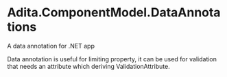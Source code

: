 # Adita.ComponentModel.DataAnnotations
A data annotation for .NET app

Data annotation is useful for limiting property, it can be used for validation that needs an attribute which deriving ValidationAttribute.
